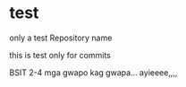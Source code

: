 # test
only a test Repository name

this is test only for commits

BSIT 2-4 mga gwapo kag gwapa... ayieeee,,,,